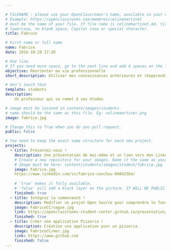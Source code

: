 ```yaml
---

# FILENAME : please use your OpenClassrooms's name, available in your url.
# Example: https://openclassrooms.com/membres/celinemartinet
# must be the name of your file. If file name is celinemartinet.md, title is celinemartinet.
# lowercase, no blank space, Capital case or special character.
title: Fabruce

# First name or full name
name: Fabrice
date: 2016-10-28 17:20

# One line.
# If you need more space, go to the next line and add 4 spaces on the left, as in 'description'.
objective: Réorienter ma vie professionnelle
short_description: Utiliser mes connaissances antérieures et réapprendre à coder dans de nouveaux langages

# don't touch that
template: students
description:
    Un professeur qui se remet à ses études

# image must be located in content/images/students
# name should be the same as this file. Eg: celinemartinet.png
image: fabrice.jpg

# Change this to True when you do you pull request.
public: False

# You need to keep the exact same structure for each new project.
projects:
  - title: Présentez-vous !
    description: Une présentation de moi-même et un lien vers mon LinkedIn.
    # Create a new repository for your images. Name it the same as your nickname and profile picture.
    # Image must be here: content/students/images/student/fabrice.jpg
    image: Fabrice.jpg
    https://www.linkedin.com/in/fabrice-conchou-890425b4/
    
    # 'true' makes it fully available.
    # 'false' will add a black layer on the picture. IT WILL BE PUBLIC!
    finished: true
  - title: Intégrez la communauté !
    description: Modifier un projet Open Source pour comprendre le fonctionnement de Git, de Github et des pull requests. 
    image: FabriceCC/vague.jpg
    link: https://openclassrooms-student-center.github.io/presentation/students/ratus.html
    finished: true
  - title: Créer une application Pizzeria !
    description: Création une application pour un pizzeria.
    image: FabriceCC/mer.jpg
    link: https://www.github.com
    finished: false
---
```

